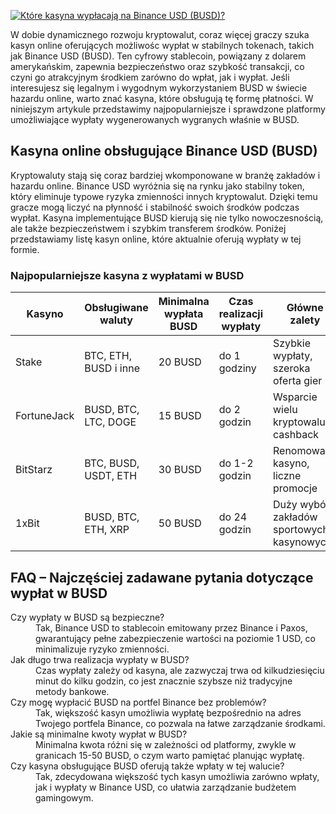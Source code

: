 [![Które kasyna wypłacają na Binance USD (BUSD)?](https://123-caf.pages.dev/gitsignup.png)](https://vrmoo.ru/Bt82HjjY)

<p>W dobie dynamicznego rozwoju kryptowalut, coraz więcej graczy szuka kasyn online oferujących możliwośc wypłat w stabilnych tokenach, takich jak Binance USD (BUSD). Ten cyfrowy stablecoin, powiązany z dolarem amerykańskim, zapewnia bezpieczeństwo oraz szybkość transakcji, co czyni go atrakcyjnym środkiem zarówno do wpłat, jak i wypłat. Jeśli interesujesz się legalnym i wygodnym wykorzystaniem BUSD w świecie hazardu online, warto znać kasyna, które obsługują tę formę płatności. W niniejszym artykule przedstawimy najpopularniejsze i sprawdzone platformy umożliwiające wypłaty wygenerowanych wygranych właśnie w BUSD.</p>  <h2>Kasyna online obsługujące Binance USD (BUSD)</h2> <p>Kryptowaluty stają się coraz bardziej wkomponowane w branżę zakładów i hazardu online. Binance USD wyróżnia się na rynku jako stabilny token, który eliminuje typowe ryzyka zmienności innych kryptowalut. Dzięki temu gracze mogą liczyć na płynność i stabilność swoich środków podczas wypłat. Kasyna implementujące BUSD kierują się nie tylko nowoczesnością, ale także bezpieczeństwem i szybkim transferem środków. Poniżej przedstawiamy listę kasyn online, które aktualnie oferują wypłaty w tej formie.</p>  <h3>Najpopularniejsze kasyna z wypłatami w BUSD</h3> <table>   <thead>     <tr>       <th>Kasyno</th>       <th>Obsługiwane waluty</th>       <th>Minimalna wypłata BUSD</th>       <th>Czas realizacji wypłaty</th>       <th>Główne zalety</th>     </tr>   </thead>   <tbody>     <tr>       <td>Stake</td>       <td>BTC, ETH, BUSD i inne</td>       <td>20 BUSD</td>       <td>do 1 godziny</td>       <td>Szybkie wypłaty, szeroka oferta gier</td>     </tr>     <tr>       <td>FortuneJack</td>       <td>BUSD, BTC, LTC, DOGE</td>       <td>15 BUSD</td>       <td>do 2 godzin</td>       <td>Wsparcie wielu kryptowalut, cashback</td>     </tr>     <tr>       <td>BitStarz</td>       <td>BTC, BUSD, USDT, ETH</td>       <td>30 BUSD</td>       <td>do 1-2 godzin</td>       <td>Renomowane kasyno, liczne promocje</td>     </tr>     <tr>       <td>1xBit</td>       <td>BUSD, BTC, ETH, XRP</td>       <td>50 BUSD</td>       <td>do 24 godzin</td>       <td>Duży wybór zakładów sportowych i kasynowych</td>     </tr>   </tbody> </table>  <h2>FAQ – Najczęściej zadawane pytania dotyczące wypłat w BUSD</h2> <dl>   <dt>Czy wypłaty w BUSD są bezpieczne?</dt>   <dd>Tak, Binance USD to stablecoin emitowany przez Binance i Paxos, gwarantujący pełne zabezpieczenie wartości na poziomie 1 USD, co minimalizuje ryzyko zmienności.</dd>      <dt>Jak długo trwa realizacja wypłaty w BUSD?</dt>   <dd>Czas wypłaty zależy od kasyna, ale zazwyczaj trwa od kilkudziesięciu minut do kilku godzin, co jest znacznie szybsze niż tradycyjne metody bankowe.</dd>      <dt>Czy mogę wypłacić BUSD na portfel Binance bez problemów?</dt>   <dd>Tak, większość kasyn umożliwia wypłatę bezpośrednio na adres Twojego portfela Binance, co pozwala na łatwe zarządzanie środkami.</dd>      <dt>Jakie są minimalne kwoty wypłat w BUSD?</dt>   <dd>Minimalna kwota różni się w zależności od platformy, zwykle w granicach 15-50 BUSD, o czym warto pamiętać planując wypłatę.</dd>      <dt>Czy kasyna obsługujące BUSD oferują także wpłaty w tej walucie?</dt>   <dd>Tak, zdecydowana większość tych kasyn umożliwia zarówno wpłaty, jak i wypłaty w Binance USD, co ułatwia zarządzanie budżetem gamingowym.</dd> </dl>